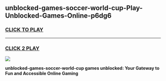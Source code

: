 
## unblocked-games-soccer-world-cup-Play-Unblocked-Games-Online-p6dg6
<h3>
<a href="https://premium76.site?title=unblocked-games-soccer-world-cup&ref=24A">CLICK TO PLAY</a></h3>
<hr>

<h3>
<a href="https://premium76.site?title=unblocked-games-soccer-world-cup&ref=24A">CLICK 2 PLAY</a>
  
</h3>

<a href="https://premium76.site?title=unblocked-games-soccer-world-cup&ref=24A"><img src="https://clearcache.store/games.png"></a>


**unblocked-games-soccer-world-cup games unblocked: Your Gateway to Fun and Accessible Online Gaming**
